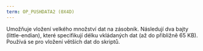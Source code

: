 ```yaml
---
term: OP_PUSHDATA2 (0X4D)
---
```


Umožňuje vložení velkého množství dat na zásobník. Následují dva bajty (little-endian), které specifikují délku vkládaných dat (až do přibližně 65 KB). Používá se pro vložení větších dat do skriptů.